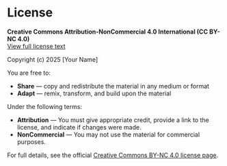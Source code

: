 # License

**Creative Commons Attribution-NonCommercial 4.0 International (CC BY-NC 4.0)**  
[View full license text](https://creativecommons.org/licenses/by-nc/4.0/legalcode)  

Copyright (c) 2025 [Your Name]  

You are free to:
- **Share** — copy and redistribute the material in any medium or format  
- **Adapt** — remix, transform, and build upon the material  

Under the following terms:
- **Attribution** — You must give appropriate credit, provide a link to the license, and indicate if changes were made.  
- **NonCommercial** — You may not use the material for commercial purposes.  

For full details, see the official [Creative Commons BY-NC 4.0 license page](https://creativecommons.org/licenses/by-nc/4.0/).